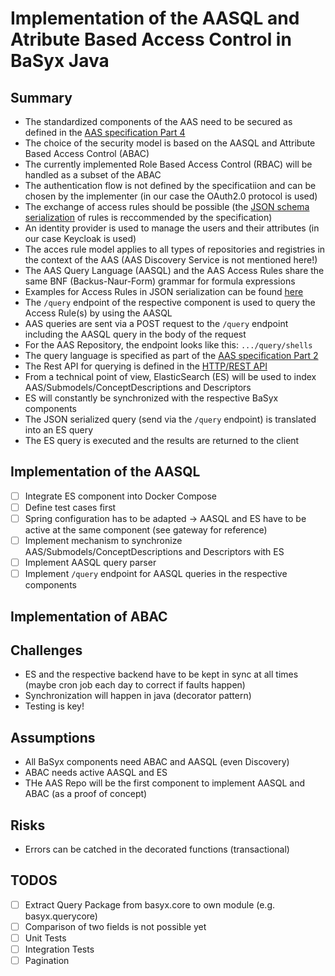 # Implementation of the AASQL and Atribute Based Access Control in BaSyx Java

## Summary

* The standardized components of the AAS need to be secured as defined in the [AAS specification Part 4](https://industrialdigitaltwin.io/aas-specifications/IDTA-01004/v3.0/index.html)
* The choice of the security model is based on the AASQL and Attribute Based Access Control (ABAC)
* The currently implemented Role Based Access Control (RBAC) will be handled as a subset of the ABAC
* The authentication flow is not defined by the specificatiion and can be chosen by the implementer (in our case the OAuth2.0 protocol is used)
* The exchange of access rules should be possible (the [JSON schema serialization](https://industrialdigitaltwin.io/aas-specifications/IDTA-01004/v3.0/access-rule-model.html#json-serialization) of rules is reccommended by the specification)
* An identity provider is used to manage the users and their attributes (in our case Keycloak is used)
* The acces rule model applies to all types of repositories and registries in the context of the AAS (AAS Discovery Service is not mentioned here!)
* The AAS Query Language (AASQL) and the AAS Access Rules share the same BNF (Backus-Naur-Form) grammar for formula expressions
* Examples for Access Rules in JSON serialization can be found [here](https://industrialdigitaltwin.io/aas-specifications/IDTA-01004/v3.0/annex/json-access-rule-examples.html)
* The `/query` endpoint of the respective component is used to query the Access Rule(s) by using the AASQL
* AAS queries are sent via a POST request to the `/query` endpoint including the AASQL query in the body of the request
* For the AAS Repository, the endpoint looks like this: `.../query/shells`
* The query language is specified as part of the [AAS specification Part 2](https://industrialdigitaltwin.io/aas-specifications/IDTA-01002/v3.2/query-language.html)
* The Rest API for querying is defined in the [HTTP/REST API](https://industrialdigitaltwin.io/aas-specifications/IDTA-01002/v3.2/http-rest-api/http-rest-api.html#_querying)
* From a technical point of view, ElasticSearch (ES) will be used to index AAS/Submodels/ConceptDescriptions and Descriptors
* ES will constantly be synchronized with the respective BaSyx components
* The JSON serialized query (send via the `/query` endpoint) is translated into an ES query
* The ES query is executed and the results are returned to the client

## Implementation of the AASQL

* [ ] Integrate ES component into Docker Compose
* [ ] Define test cases first
* [ ] Spring configuration has to be adapted -> AASQL and ES have to be active at the same component (see gateway for reference)
* [ ] Implement mechanism to synchronize AAS/Submodels/ConceptDescriptions and Descriptors with ES
* [ ] Implement AASQL query parser
* [ ] Implement `/query` endpoint for AASQL queries in the respective components

## Implementation of ABAC

## Challenges

* ES and the respective backend have to be kept in sync at all times (maybe cron job each day to correct if faults happen)
* Synchronization will happen in java (decorator pattern)
* Testing is key!

## Assumptions

* All BaSyx components need ABAC and AASQL (even Discovery)
* ABAC needs active AASQL and ES
* THe AAS Repo will be the first component to implement AASQL and ABAC (as a proof of concept)

## Risks

* Errors can be catched in the decorated functions (transactional)


## TODOS
* [ ] Extract Query Package from basyx.core to own module (e.g. basyx.querycore)
* [ ] Comparison of two fields is not possible yet
* [ ] Unit Tests
* [ ] Integration Tests
* [ ] Pagination